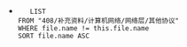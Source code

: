 *   
    ```dataview
	   LIST
	FROM "408/补充资料/计算机网络/网络层/其他协议"
	WHERE file.name != this.file.name
	SORT file.name ASC
    ```

